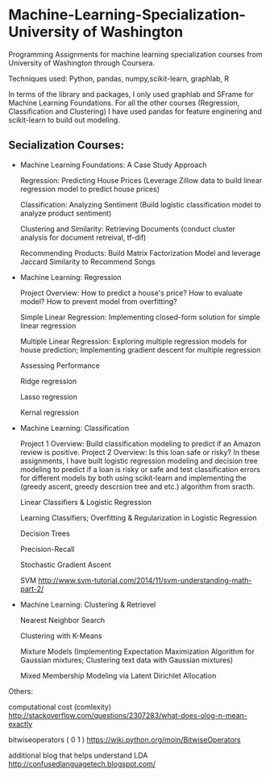 # Machine-Learning-Specialization-University of Washington
Programming Assignments for machine learning specialization courses from University of Washington through Coursera. 

Techniques used: Python, pandas, numpy,scikit-learn, graphlab, R 

In terms of the library and packages, I only used graphlab and SFrame for Machine Learning Foundations. For all the other courses (Regression, Classification and Clustering) I have used pandas for feature enginering and scikit-learn to build out modeling. 

## Secialization Courses:
- Machine Learning Foundations: A Case Study Approach

    Regression: Predicting House Prices (Leverage Zillow data to build linear regression model to predict house prices)

    Classification: Analyzing Sentiment (Build logistic classification model to analyze product sentiment)
    
    Clustering and Similarity: Retrieving Documents (conduct cluster analysis for document retreival, tf-dif)
    
    Recommending Products: Build Matrix Factorization Model and leverage Jaccard Similarity to Recommend Songs 
    
- Machine Learning: Regression
  
   Project Overview: How to predict a house's price? How to evaluate model? How to prevent model from overfitting? 

   Simple Linear Regression: Implementing closed-form solution for simple linear regression
   
   Multiple Linear Regression: Exploring multiple regression models for house prediction; Implementing gradient descent for multiple regression
   
   Assessing Performance 
   
   Ridge regression
   
   Lasso regression
   
   Kernal regression
   
- Machine Learning: Classification 

  Project 1 Overview: Build classification modeling to predict if an Amazon review is positive. 
  Project 2 Overview: Is this loan safe or risky?
  In these assignments, I have built logistic regression modeling and decision tree modeling to predict if a loan is risky or safe and test classification errors for different models by both using scikit-learn and implementing the (greedy ascent, greedy descrsion tree and etc.) algorithm from sracth. 
  
 
  Linear Classifiers & Logistic Regression

  Learning Classifiers; Overfitting & Regularization in Logistic Regression
  
  Decision Trees
  
  Precision-Recall
  
  Stochastic Gradient Ascent
  
  SVM http://www.svm-tutorial.com/2014/11/svm-understanding-math-part-2/

- Machine Learning: Clustering & Retrievel   
 
  Nearest Neighbor Search
  
  Clustering with K-Means
  
  Mixture Models (Implementing Expectation Maximization Algorithm for Gaussian mixtures; Clustering text data with Gaussian mixtures)
  
  Mixed Membership Modeling via Latent Dirichlet Allocation

Others:

computational cost (comlexity)
http://stackoverflow.com/questions/2307283/what-does-olog-n-mean-exactly

bitwiseoperators ( 0  1 )
https://wiki.python.org/moin/BitwiseOperators

additional blog that helps understand LDA
http://confusedlanguagetech.blogspot.com/
